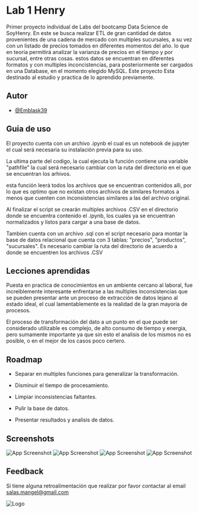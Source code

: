 
# Lab 1 Henry

Primer proyecto individual de Labs del bootcamp  Data Science de SoyHenry. En este se busca realizar ETL de gran cantidad de datos provenientes de una cadena de mercado con multiples sucursales, a su vez con un listado de precios tomados en diferentes momentos del año. lo que en teoria permitirá analizar la varianza de precios en el tiempo y por sucursal, entre otras cosas. estos datos se encuentran en diferentes formatos y con multiples inconcistencias, para posteriormente ser cargados en una Database, en el momento elegido MySQL. Este proyecto Esta destinado al estudio y practica de lo aprendido previamente.


## Autor

- [@Emblask39](https://www.github.com/Emblask39)


## Guia de uso

El proyecto cuenta con un archivo .ipynb el cual es un notebook de jupyter el cual será necesaria su instalación previa para su uso.

La ultima parte del codigo, la cual ejecuta la función contiene una variable "pathfile" la cual será necesario cambiar con la ruta del directorio en el que se encuentran los arhivos.

esta función leerá todos los archivos que se encuentran contenidos alli, por lo que es optimo que no existan otros archivos de similares formatos a menos que cuenten con inconsistencias similares a las del archivo original.

Al finalizar el script se crearán multiples archivos .CSV en el directorio donde se encuentra  contenido el .ipynb, los cuales ya se encuentran normalizados y listos para cargar a una base de datos.

Tambien cuenta con un archivo .sql con el script necesario para montar la base de datos relacional que cuenta con 3 tablas: "precios", "productos", "sucursales". Es necesario cambiar la ruta del directorio de acuerdo a donde se encuentren los archivos .CSV
## Lecciones aprendidas

Puesta en practica de conocimientos en un ambiente cercano al laboral, fue increiblemente interesante enfrentarse a las multiples inconsistencias que se pueden presentar ante un proceso de extracción de datos lejano al estado ideal, el cual lamentablemente es la realidad de la gran mayoria de procesos.

El proceso de transformación del dato a un punto en el que puede ser considerado utilizable es complejo, de alto consumo de tiempo y energia, pero sumamente importante ya que sin esto el analisis de los mismos no es posible, o en el mejor de los casos poco certero.


## Roadmap

- Separar en multiples funciones para generalizar la transformación.

- Disminuir el tiempo de procesamiento.

- Limpiar inconsistencias faltantes.

- Pulir la base de datos.

- Presentar resultados y analisis de datos.


## Screenshots

![App Screenshot](https://s3.us-west-2.amazonaws.com/secure.notion-static.com/606ab795-7f58-48fd-870b-c8a02539b05b/Python.png?X-Amz-Algorithm=AWS4-HMAC-SHA256&X-Amz-Content-Sha256=UNSIGNED-PAYLOAD&X-Amz-Credential=AKIAT73L2G45EIPT3X45%2F20221027%2Fus-west-2%2Fs3%2Faws4_request&X-Amz-Date=20221027T162505Z&X-Amz-Expires=86400&X-Amz-Signature=1fb924e6a5273e91ba3c1ccd8cc1e792fdc007a5b0f2a969437184e07c42aa1c&X-Amz-SignedHeaders=host&response-content-disposition=filename%3D"Python.png"&x-id=GetObject)
![App Screenshot](https://s3.us-west-2.amazonaws.com/secure.notion-static.com/49537648-24e1-4068-b8bf-48f3fa594976/Archivos.png?X-Amz-Algorithm=AWS4-HMAC-SHA256&X-Amz-Content-Sha256=UNSIGNED-PAYLOAD&X-Amz-Credential=AKIAT73L2G45EIPT3X45%2F20221027%2Fus-west-2%2Fs3%2Faws4_request&X-Amz-Date=20221027T162624Z&X-Amz-Expires=86400&X-Amz-Signature=b2587192f2d40b327c2c8c9aa85626b8d654a8c255396d04cd432a671fe8e4f1&X-Amz-SignedHeaders=host&response-content-disposition=filename%3D"Archivos.png"&x-id=GetObject)
![App Screenshot](https://s3.us-west-2.amazonaws.com/secure.notion-static.com/db7451e1-62f0-4bed-8a61-e87fcc36c5b2/Dataframe.jpg?X-Amz-Algorithm=AWS4-HMAC-SHA256&X-Amz-Content-Sha256=UNSIGNED-PAYLOAD&X-Amz-Credential=AKIAT73L2G45EIPT3X45%2F20221027%2Fus-west-2%2Fs3%2Faws4_request&X-Amz-Date=20221027T162426Z&X-Amz-Expires=86400&X-Amz-Signature=1a15e00b98221853e35c04ec162dbc7a57ac8b0feb036ce2cd5e2fb427c7c6b0&X-Amz-SignedHeaders=host&response-content-disposition=filename%3D"Dataframe.jpg"&x-id=GetObject)
![App Screenshot](https://s3.us-west-2.amazonaws.com/secure.notion-static.com/87483991-7927-468c-90b8-19ee722b9f54/lab1.drawio_%281%29.png?X-Amz-Algorithm=AWS4-HMAC-SHA256&X-Amz-Content-Sha256=UNSIGNED-PAYLOAD&X-Amz-Credential=AKIAT73L2G45EIPT3X45%2F20221027%2Fus-west-2%2Fs3%2Faws4_request&X-Amz-Date=20221027T165752Z&X-Amz-Expires=86400&X-Amz-Signature=1e4986833d3457db94c79b8398cd2049fadab075681998417dd91e1723853727&X-Amz-SignedHeaders=host&response-content-disposition=filename%3D"lab1.drawio%2520%281%29.png"&x-id=GetObject)

## Feedback

Si tiene alguna retroalimentación que realizar por favor contactar al email salas.mangel@gmail.com


![Logo](https://neurona-ba.com/wp-content/uploads/2021/07/HenryLogo.jpg)


